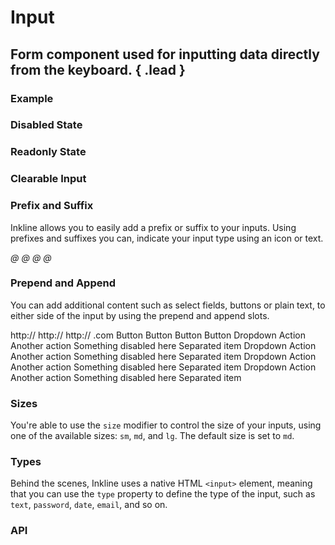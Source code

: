 # Input
## Form component used for inputting data directly from the keyboard. { .lead }

### Example

<i-code-preview title="Input">

<i-input v-model="inputValue" placeholder="Type something.." />

<template slot="html">

~~~html
<i-input v-model="value" placeholder="Type something.." />
~~~

</template>
<template slot="js">

~~~js
export default {
  data () {
    return {
      value: ''
    };
  }
}
~~~

</template>
<template slot="output">

Value: <code>{{inputValue}}</code>

</template>
</i-code-preview>

### Disabled State


<i-code-preview title="Disabled Input">

<i-input v-model="disabledInputValue" placeholder="Type something.." disabled />

<template slot="html">

~~~html
<i-input v-model="value" placeholder="Type something.." disabled />
~~~

</template>
<template slot="js">

~~~js
export default {
  data () {
    return {
      value: ''
    };
  }
}
~~~

</template>
</i-code-preview>

### Readonly State

<i-code-preview title="Readonly Input">

<i-input v-model="readonlyInputValue" placeholder="Type something.." readonly />

<template slot="html">

~~~html
<i-input v-model="value" placeholder="Type something.." readonly />
~~~

</template>
<template slot="js">

~~~js
export default {
  data () {
    return {
      value: ''
    };
  }
}
~~~

</template>
</i-code-preview>

### Clearable Input

<i-code-preview title="Input">

<i-input v-model="clearableInputValue" placeholder="Type something.." clearable />

<template slot="html">

~~~html
<i-input v-model="value" placeholder="Type something.." clearable />
~~~

</template>
<template slot="js">

~~~js
export default {
  data () {
    return {
      value: ''
    };
  }
}
~~~

</template>
</i-code-preview>

### Prefix and Suffix
Inkline allows you to easily add a prefix or suffix to your inputs. Using prefixes and suffixes you can, indicate 
your input type using an icon or text. 


<i-code-preview title="Input">

<i-input v-model="prefixInputValue" placeholder="Type something.." class="_margin-bottom-1">
    <i slot="prefix">@</i>
</i-input>

<i-input v-model="suffixInputValue" placeholder="Type something.." class="_margin-bottom-1">
    <i slot="suffix">@</i>
</i-input>

<i-input v-model="prefixSuffixInputValue" placeholder="Type something..">
    <i slot="prefix">@</i>
    <i slot="suffix">@</i>
</i-input>

<template slot="html">

~~~html
<i-input v-model="value" placeholder="Type something..">
    <i slot="prefix">@</i>
</i-input>
~~~
~~~html
<i-input v-model="value" placeholder="Type something..">
    <i slot="suffix">@</i>
</i-input>
~~~
~~~html
<i-input v-model="value" placeholder="Type something..">
    <i slot="prefix">@</i>
    <i slot="suffix">@</i>
</i-input>
~~~

</template>
<template slot="js">

~~~js
export default {
  data () {
    return {
      value: ''
    };
  }
}
~~~

</template>
</i-code-preview>

### Prepend and Append
You can add additional content such as select fields, buttons or plain text, to either side of the input by using the prepend and append slots.


<i-code-preview title="Input Text Prepend and Append">

<i-input v-model="prependInputValue" placeholder="Type something.." class="_margin-bottom-1">
    <span slot="prepend">http://</span>
</i-input>

<i-input v-model="appendInputValue" placeholder="Type something.." class="_margin-bottom-1">
    <span slot="append">http://</span>
</i-input>

<i-input v-model="prependAppendInputValue" placeholder="Type something..">
    <span slot="prepend">http://</span>
    <span slot="append">.com</span>
</i-input>

<template slot="html">

~~~html
<i-input v-model="value" placeholder="Type something..">
    <span slot="prepend">http://</span>
</i-input>
~~~
~~~html
<i-input v-model="value" placeholder="Type something..">
    <span slot="append">.com</span>
</i-input>
~~~
~~~html
<i-input v-model="value" placeholder="Type something..">
    <span slot="prepend">http://</span>
    <span slot="append">.com</span>
</i-input>
~~~

</template>
<template slot="js">

~~~js
export default {
  data () {
    return {
      value: ''
    };
  }
}
~~~

</template>
</i-code-preview>

<i-code-preview title="Input Button Prepend and Append">

<i-input v-model="prependButtonInputValue" placeholder="Type something.." class="_margin-bottom-1">
    <i-button slot="prepend">Button</i-button>
</i-input>

<i-input v-model="appendButtonInputValue" placeholder="Type something.." class="_margin-bottom-1">
    <i-button slot="append">Button</i-button>
</i-input>

<i-input v-model="prependAppendButtonInputValue" placeholder="Type something..">
    <i-button slot="prepend">Button</i-button>
    <i-button slot="append">Button</i-button>
</i-input>

<template slot="html">

~~~html
<i-input v-model="value" placeholder="Type something..">
    <i-button slot="prepend">Button</i-button>
</i-input>
~~~
~~~html
<i-input v-model="value" placeholder="Type something..">
    <i-button slot="append">Button</i-button>
</i-input>
~~~
~~~html
<i-input v-model="value" placeholder="Type something..">
    <i-button slot="prepend">Button</i-button>
    <i-button slot="append">Button</i-button>
</i-input>
~~~

</template>
<template slot="js">

~~~js
export default {
  data () {
    return {
      value: ''
    };
  }
}
~~~

</template>
</i-code-preview>

<i-code-preview title="Input Button Prepend and Append">

<i-input v-model="prependDropdownInputValue" placeholder="Type something.." class="_margin-bottom-1">
    <i-dropdown slot="prepend">
        <i-button>Dropdown</i-button>
        <i-dropdown-menu>
            <i-dropdown-item href>Action</i-dropdown-item>
            <i-dropdown-item href>Another action</i-dropdown-item>
            <i-dropdown-item href disabled>Something disabled here</i-dropdown-item>
            <i-dropdown-divider />
            <i-dropdown-item>Separated item</i-dropdown-item>
        </i-dropdown-menu>
    </i-dropdown>
</i-input>

<i-input v-model="appendDropdownInputValue" placeholder="Type something.." class="_margin-bottom-1">
    <i-dropdown slot="append">
        <i-button>Dropdown</i-button>
        <i-dropdown-menu>
            <i-dropdown-item href>Action</i-dropdown-item>
            <i-dropdown-item href>Another action</i-dropdown-item>
            <i-dropdown-item href disabled>Something disabled here</i-dropdown-item>
            <i-dropdown-divider />
            <i-dropdown-item>Separated item</i-dropdown-item>
        </i-dropdown-menu>
    </i-dropdown>
</i-input>

<i-input v-model="prependAppendDropdownInputValue" placeholder="Type something..">
    <i-dropdown slot="prepend">
        <i-button>Dropdown</i-button>
        <i-dropdown-menu>
            <i-dropdown-item href>Action</i-dropdown-item>
            <i-dropdown-item href>Another action</i-dropdown-item>
            <i-dropdown-item href disabled>Something disabled here</i-dropdown-item>
            <i-dropdown-divider />
            <i-dropdown-item>Separated item</i-dropdown-item>
        </i-dropdown-menu>
    </i-dropdown>
    <i-dropdown slot="append">
        <i-button>Dropdown</i-button>
        <i-dropdown-menu>
            <i-dropdown-item href>Action</i-dropdown-item>
            <i-dropdown-item href>Another action</i-dropdown-item>
            <i-dropdown-item href disabled>Something disabled here</i-dropdown-item>
            <i-dropdown-divider />
            <i-dropdown-item>Separated item</i-dropdown-item>
        </i-dropdown-menu>
    </i-dropdown>
</i-input>

<template slot="html">

~~~html
<i-input v-model="value" placeholder="Type something..">
    <i-dropdown slot="prepend">
        <i-button>Dropdown</i-button>
        <i-dropdown-menu>
            <i-dropdown-item href>Action</i-dropdown-item>
            <i-dropdown-item href>Another action</i-dropdown-item>
            <i-dropdown-item href disabled>Something disabled here</i-dropdown-item>
            <i-dropdown-divider />
            <i-dropdown-item>Separated item</i-dropdown-item>
        </i-dropdown-menu>
    </i-dropdown>
</i-input>
~~~
~~~html
<i-input v-model="value" placeholder="Type something..">
    <i-dropdown slot="append">
        <i-button>Dropdown</i-button>
        <i-dropdown-menu>
            <i-dropdown-item href>Action</i-dropdown-item>
            <i-dropdown-item href>Another action</i-dropdown-item>
            <i-dropdown-item href disabled>Something disabled here</i-dropdown-item>
            <i-dropdown-divider />
            <i-dropdown-item>Separated item</i-dropdown-item>
        </i-dropdown-menu>
    </i-dropdown>
</i-input>
~~~
~~~html
<i-input v-model="value" placeholder="Type something..">
    <i-dropdown slot="prepend">
        <i-button>Dropdown</i-button>
        <i-dropdown-menu>
            <i-dropdown-item href>Action</i-dropdown-item>
            <i-dropdown-item href>Another action</i-dropdown-item>
            <i-dropdown-item href disabled>Something disabled here</i-dropdown-item>
            <i-dropdown-divider />
            <i-dropdown-item>Separated item</i-dropdown-item>
        </i-dropdown-menu>
    </i-dropdown>
    <i-dropdown slot="append">
        <i-button>Dropdown</i-button>
        <i-dropdown-menu>
            <i-dropdown-item href>Action</i-dropdown-item>
            <i-dropdown-item href>Another action</i-dropdown-item>
            <i-dropdown-item href disabled>Something disabled here</i-dropdown-item>
            <i-dropdown-divider />
            <i-dropdown-item>Separated item</i-dropdown-item>
        </i-dropdown-menu>
    </i-dropdown>
</i-input>
~~~

</template>
<template slot="js">

~~~js
export default {
  data () {
    return {
      value: ''
    };
  }
}
~~~

</template>
</i-code-preview>

### Sizes
You're able to use the `size` modifier to control the size of your inputs, using one of the available sizes: `sm`, `md`, and `lg`. The default size is set to `md`.

<i-code-preview title="Input Sizes">

<div class="_margin-bottom-1">
    <i-input size="sm" v-model="smInputValue" placeholder="Type something small.." />
</div>

<div class="_margin-bottom-1">
    <i-input size="md" v-model="mdInputValue" placeholder="Type something medium.." />
</div>

<div>
    <i-input size="lg" v-model="lgInputValue" placeholder="Type something large.." />
</div>

<template slot="html">

~~~html
<i-input size="sm" v-model="value" placeholder="Type something small.." />
~~~
~~~html
<i-input size="md" v-model="value" placeholder="Type something medium.." />
~~~
~~~html
<i-input size="lg" v-model="value" placeholder="Type something large.." />
~~~

</template>
<template slot="js">

~~~js
export default {
  data () {
    return {
      value: ''
    };
  }
}
~~~

</template>
</i-code-preview>

### Types
Behind the scenes, Inkline uses a native HTML `<input>` element, meaning that you can use the `type` property to define the type of the input, such as `text`, `password`, `date`, `email`, and so on.


<i-code-preview title="Input Type">

<div>
    <i-input type="password" v-model="passwordInputValue" placeholder="Enter your password.." />
</div>

<template slot="html">

~~~html
<i-input type="password" v-model="value" placeholder="Enter your password.." />
~~~

</template>
<template slot="js">

~~~js
export default {
  data () {
    return {
      value: ''
    };
  }
}
~~~

</template>
</i-code-preview>

### API

<i-api-preview title="Input API" markup="i-input" expanded>
    <template slot="props">
        <api-table>
            <api-table-row>
                <template slot="property">clearable</template>
                <template slot="description">Sets the input as clearable. Clearable inputs have a clear icon when value a is provided.</template>
                <template slot="type"><code>Boolean</code></template>
                <template slot="values"><code>true</code>, <code>false</code></template>
                <template slot="default"><code>false</code></template>
            </api-table-row>
            <api-table-row>
                <template slot="property">disabled</template>
                <template slot="description">Sets the state of the input form component as disabled.</template>
                <template slot="type"><code>Boolean</code></template>
                <template slot="values"><code>true</code>, <code>false</code></template>
                <template slot="default"><code>false</code></template>
            </api-table-row>
            <api-table-row>
                <template slot="property">placeholder</template>
                <template slot="description">Sets the placeholder of the input form component.</template>
                <template slot="type"><code>String</code></template>
                <template slot="values"></template>
                <template slot="default"></template>
            </api-table-row>
            <api-table-row>
                <template slot="property">readonly</template>
                <template slot="description">Sets the state of the input form component as readonly.</template>
                <template slot="type"><code>Boolean</code></template>
                <template slot="values"><code>true</code>, <code>false</code></template>
                <template slot="default"><code>false</code></template>
            </api-table-row>
            <api-table-row>
                <template slot="property">schema</template>
                <template slot="description">Provides a schema binding to the input form component. See the <nuxt-link to="/docs/forms/form-validation">Form Validation</nuxt-link> documentation.</template>
                <template slot="type"><code>Object</code></template>
                <template slot="values"></template>
                <template slot="default"></template>
            </api-table-row>
            <api-table-row>
                <template slot="property">size</template>
                <template slot="description">Sets the size of the input form component.</template>
                <template slot="type"><code>String</code></template>
                <template slot="values"><code>sm</code>, <code>md</code>, <code>lg</code></template>
                <template slot="default"><code>md</code></template>
            </api-table-row>
            <api-table-row>
                <template slot="property">type</template>
                <template slot="description">Sets the type of the input form component.</template>
                <template slot="type"><code>String</code></template>
                <template slot="values"><code>text</code>, <code>password</code></template>
                <template slot="default"><code>text</code></template>
            </api-table-row>
            <api-table-row>
                <template slot="property">value</template>
                <template slot="description">Sets the value of the input form component. To be provided using the <code>v-model</code> directive.</template>
                <template slot="type"><code>String</code></template>
                <template slot="values"></template>
                <template slot="default"></template>
            </api-table-row>
        </api-table>
    </template>
    <template slot="slots">
        <api-table>
            <api-table-row>
                <template slot="slot">prepend</template>
                <template slot="description">Slot for input prepend content. Prepended content appears before the input inside a button-like container.</template>
            </api-table-row>
            <api-table-row>
                <template slot="slot">append</template>
                <template slot="description">Slot for input append content. Appended content appears after the input inside a button-like container.</template>
            </api-table-row>
            <api-table-row>
                <template slot="slot">prefix</template>
                <template slot="description">Slot for input prefix content. The prefix content appears inside the input field, on the left side.</template>
            </api-table-row>
            <api-table-row>
                <template slot="slot">suffix</template>
                <template slot="description">Slot for input suffix content. The suffix content appears inside the input field, on the right side.</template>
            </api-table-row>
        </api-table>
    </template>
    <template slot="events">
        <api-table>
            <api-table-row>
                <template slot="event">click</template>
                <template slot="description">Emitted when input form component is clicked.</template>
                <template slot="type"><code>(event: Event) => {}</code></template>
            </api-table-row>
            <api-table-row>
                <template slot="event">focus</template>
                <template slot="description">Emitted when input form component is focused.</template>
                <template slot="type"><code>(event: Event) => {}</code></template>
            </api-table-row>
            <api-table-row>
                <template slot="event">blur</template>
                <template slot="description">Emitted when input form component is blurred.</template>
                <template slot="type"><code>(event: Event) => {}</code></template>
            </api-table-row>
            <api-table-row>
                <template slot="event">change</template>
                <template slot="description">Emitted when input form component value changes.</template>
                <template slot="type"><code>(value: String) => {}</code></template>
            </api-table-row>
            <api-table-row>
                <template slot="event">input</template>
                <template slot="description">Emitted when input form component value changes.</template>
                <template slot="type"><code>(value: String) => {}</code></template>
            </api-table-row>
            <api-table-row>
                <template slot="event">mouseenter</template>
                <template slot="description">Emitted when input form component is hovered.</template>
                <template slot="type"><code>(value: String) => {}</code></template>
            </api-table-row>
            <api-table-row>
                <template slot="event">mouseleave</template>
                <template slot="description">Emitted when input form component is not hovered anymore.</template>
                <template slot="type"><code>(value: String) => {}</code></template>
            </api-table-row>
        </api-table>
    </template>
</i-api-preview>
